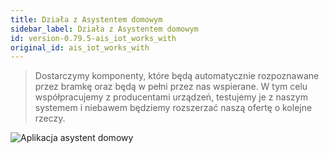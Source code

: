 ```yaml
---
title: Działa z Asystentem domowym
sidebar_label: Działa z Asystentem domowym
id: version-0.79.5-ais_iot_works_with
original_id: ais_iot_works_with
---
```


> Dostarczymy komponenty, które będą automatycznie rozpoznawane przez bramkę oraz będą w pełni przez nas wspierane. W tym celu współpracujemy z producentami urządzeń, testujemy je z naszym systemem i niebawem będziemy rozszerzać naszą ofertę o kolejne rzeczy.




![Aplikacja asystent domowy](/AIS-docs/img/en/iot/iot_index.png)
